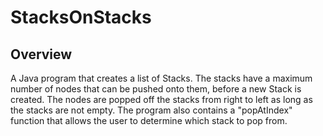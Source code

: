 # StacksOnStacks

## Overview
A Java program that creates a list of Stacks. The stacks have a maximum number of nodes that can be pushed onto them, before a new Stack is created. The nodes are popped off the stacks from right to left as long as the stacks are not empty. The program also contains a "popAtIndex" function that allows the user to determine which stack to pop from.

